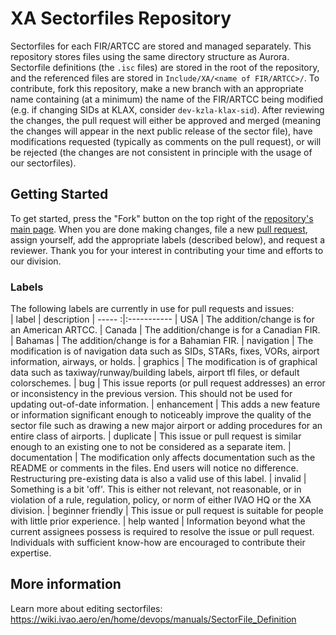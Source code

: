 # XA Sectorfiles Repository  

Sectorfiles for each FIR/ARTCC are stored and managed separately. This repository stores files using the same directory structure as Aurora. Sectorfile definitions (the `.isc` files) are stored in the root of the repository, and the referenced files are stored in `Include/XA/<name of FIR/ARTCC>/`. To contribute, fork this repository, make a new branch with an appropriate name containing (at a minimum) the name of the FIR/ARTCC being modified (e.g. if changing SIDs at KLAX, consider `dev-kzla-klax-sid`). After reviewing the changes, the pull request will either be approved and merged (meaning the changes will appear in the next public release of the sector file), have modifications requested (typically as comments on the pull request), or will be rejected (the changes are not consistent in principle with the usage of our sectorfiles).  

## Getting Started  

To get started, press the "Fork" button on the top right of the [repository's main page](https://github.com/ivao-xa/sectorfiles). When you are done making changes, file a new [pull request](https://github.com/ivao-xa/sectorfiles/pulls), assign yourself, add the appropriate labels (described below), and request a reviewer. Thank you for your interest in contributing your time and efforts to our division.  

### Labels  

The following labels are currently in use for pull requests and issues:  
| label				 | description
| -----				:|:-----------
| USA				 | The addition/change is for an American ARTCC.
| Canada			 | The addition/change is for a Canadian FIR.
| Bahamas			 | The addition/change is for a Bahamian FIR.
| navigation		 | The modification is of navigation data such as SIDs, STARs, fixes, VORs, airport information, airways, or holds.
| graphics			 | The modification is of graphical data such as taxiway/runway/building labels, airport tfl files, or default colorschemes.
| bug				 | This issue reports (or pull request addresses) an error or inconsistency in the previous version. This should not be used for updating out-of-date information.
| enhancement		 | This adds a new feature or information significant enough to noticeably improve the quality of the sector file such as drawing a new major airport or adding procedures for an entire class of airports.
| duplicate			 | This issue or pull request is similar enough to an existing one to not be considered as a separate item.
| documentation		 | The modification only affects documentation such as the README or comments in the files. End users will notice no difference. Restructuring pre-existing data is also a valid use of this label.
| invalid			 | Something is a bit 'off'. This is either not relevant, not reasonable, or in violation of a rule, regulation, policy, or norm of either IVAO HQ or the XA division.
| beginner friendly	 | This issue or pull request is suitable for people with little prior experience.
| help wanted		 | Information beyond what the current assignees possess is required to resolve the issue or pull request. Individuals with sufficient know-how are encouraged to contribute their expertise.

## More information  

Learn more about editing sectorfiles: <https://wiki.ivao.aero/en/home/devops/manuals/SectorFile_Definition>  

